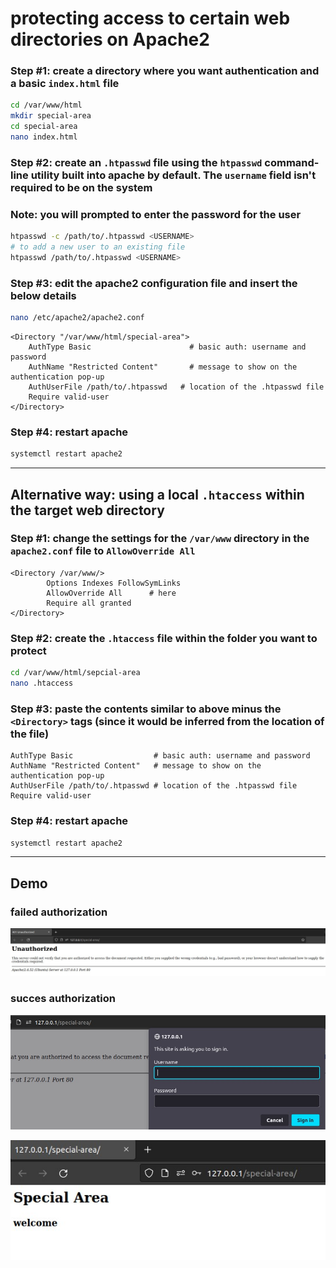 # protecting access to certain web directories on Apache2
### Step #1: create a directory where you want authentication and a basic `index.html` file
```bash
cd /var/www/html
mkdir special-area
cd special-area
nano index.html
```
### Step #2: create an `.htpasswd` file using the `htpasswd` command-line utility built into apache by default. The `username` field isn't required to be on the system
### Note: you will prompted to enter the password for the user
```bash
htpasswd -c /path/to/.htpasswd <USERNAME>
# to add a new user to an existing file
htpasswd /path/to/.htpasswd <USERNAME>
```
### Step #3: edit the apache2 configuration file and insert the below details
```bash
nano /etc/apache2/apache2.conf
```
```
<Directory "/var/www/html/special-area">
	AuthType Basic                      # basic auth: username and password
	AuthName "Restricted Content"       # message to show on the authentication pop-up
	AuthUserFile /path/to/.htpasswd   # location of the .htpasswd file
	Require valid-user
</Directory>
```
### Step #4: restart apache
```bash
systemctl restart apache2
```

---

## Alternative way: using a local `.htaccess` within the target web directory
### Step #1: change the settings for the `/var/www` directory in the `apache2.conf` file to `AllowOverride All`
```
<Directory /var/www/>
        Options Indexes FollowSymLinks
        AllowOverride All      # here
        Require all granted
</Directory>
```
### Step #2: create the `.htaccess` file within the folder you want to protect
```bash
cd /var/www/html/sepcial-area
nano .htaccess
```
### Step #3: paste the contents similar to above minus the `<Directory>` tags (since it would be inferred from the location of the file)
```
AuthType Basic                  # basic auth: username and password
AuthName "Restricted Content"   # message to show on the authentication pop-up
AuthUserFile /path/to/.htpasswd # location of the .htpasswd file
Require valid-user
```
### Step #4: restart apache
```bash
systemctl restart apache2
```

---

## Demo
### failed authorization
![unauthorized](/Assets/htaccess-htpasswd/unauthorized.jpg)

### succes authorization
![authorized](/Assets/htaccess-htpasswd/authorized-1.jpg)


![authorized](/Assets/htaccess-htpasswd/authorized-2.jpg)